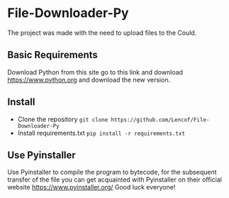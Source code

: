 # File-Downloader-Py

The project was made with the need to upload files to the Could.

## Basic Requirements
Download Python from this site go to this link and download https://www.python.org and download the new version.


## Install
- Clone the repository `git clone https://github.com/Lencof/File-Downloader-Py`
- Install requirements.txt `pip install -r requirements.txt`

## Use Pyinstaller
Use Pyinstaller to compile the program to bytecode, for the subsequent transfer of the file you can get acquainted with Pyinstaller on their official website https://www.pyinstaller.org/ Good luck everyone!

